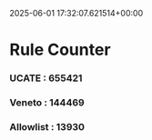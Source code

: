 2025-06-01 17:32:07.621514+00:00
# Rule Counter 
 ### UCATE : 655421

 ### Veneto : 144469

 ### Allowlist : 13930